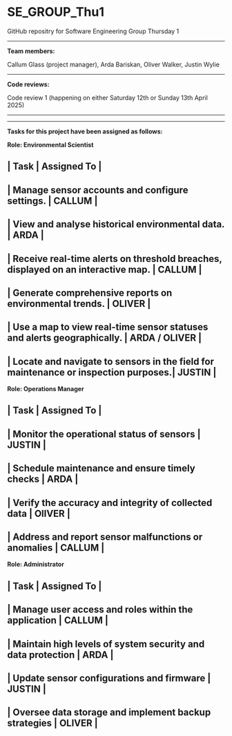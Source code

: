 # SE_GROUP_Thu1

GitHub repositry for Software Engineering Group Thursday 1

_____________________________________________________________________________________________________________

**Team members:**

Callum Glass (project manager), Arda Bariskan, Oliver Walker, Justin Wylie

_____________________________________________________________________________________________________________


**Code reviews:**

Code review 1 (happening on either Saturday 12th or Sunday 13th April 2025)

_____________________________________________________________________________________________________________


----------------------------------------------------------------------------
**Tasks for this project have been assigned as follows:**

**Role: Environmental Scientist**

| Task                                                                               | Assigned To    |
-------------------------------------------------------------------------------------------------------
| Manage sensor accounts and configure settings.                                    |  CALLUM        |
-------------------------------------------------------------------------------------------------------
| View and analyse historical environmental data.                                    | ARDA           | 
-------------------------------------------------------------------------------------------------------
| Receive real-time alerts on threshold breaches, displayed on an interactive map.   | CALLUM         |
-------------------------------------------------------------------------------------------------------
| Generate comprehensive reports on environmental trends.                            | OLIVER         |
-------------------------------------------------------------------------------------------------------
| Use a map to view real-time sensor statuses and alerts geographically.             | ARDA / OLIVER  | 
-------------------------------------------------------------------------------------------------------
| Locate and navigate to sensors in the field for maintenance or inspection purposes.| JUSTIN         | 
-------------------------------------------------------------------------------------------------------


**Role:  Operations Manager**

| Task                                                                               | Assigned To    |
-------------------------------------------------------------------------------------------------------
| Monitor the operational status of sensors                                          | JUSTIN         |
-------------------------------------------------------------------------------------------------------
| Schedule maintenance and ensure timely checks                                      | ARDA           | 
-------------------------------------------------------------------------------------------------------
| Verify the accuracy and integrity of collected data                                | OlIVER         |
-------------------------------------------------------------------------------------------------------
| Address and report sensor malfunctions or anomalies                                | CALLUM         |
-------------------------------------------------------------------------------------------------------

 
**Role:  Administrator**


| Task                                                                               | Assigned To    |
-------------------------------------------------------------------------------------------------------
| Manage user access and roles within the application                                | CALLUM         |
-------------------------------------------------------------------------------------------------------
| Maintain high levels of system security and data protection                        | ARDA           | 
-------------------------------------------------------------------------------------------------------
| Update sensor configurations and firmware                                          | JUSTIN         |
-------------------------------------------------------------------------------------------------------
| Oversee data storage and implement backup strategies                               | OLIVER         |
-------------------------------------------------------------------------------------------------------
 








